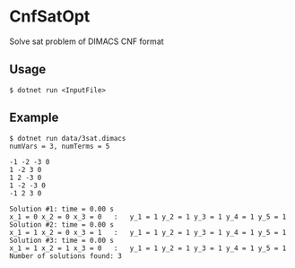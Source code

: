 # CnfSatOpt
Solve sat problem of DIMACS CNF format

## Usage

```
$ dotnet run <InputFile>
```

## Example

```
$ dotnet run data/3sat.dimacs
numVars = 3, numTerms = 5

-1 -2 -3 0
1 -2 3 0
1 2 -3 0
1 -2 -3 0
-1 2 3 0

Solution #1: time = 0.00 s
x_1 = 0 x_2 = 0 x_3 = 0   :   y_1 = 1 y_2 = 1 y_3 = 1 y_4 = 1 y_5 = 1
Solution #2: time = 0.00 s
x_1 = 1 x_2 = 0 x_3 = 1   :   y_1 = 1 y_2 = 1 y_3 = 1 y_4 = 1 y_5 = 1
Solution #3: time = 0.00 s
x_1 = 1 x_2 = 1 x_3 = 0   :   y_1 = 1 y_2 = 1 y_3 = 1 y_4 = 1 y_5 = 1
Number of solutions found: 3  
```
